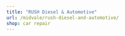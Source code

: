 ```yaml
---
title: "RUSH Diesel & Automotive"
url: /midvale/rush-diesel-and-automotive/
shop: car repair
---
```

